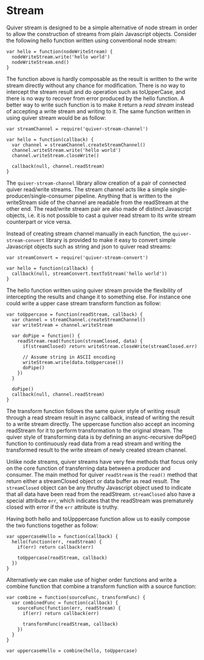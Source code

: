 
Stream
======

Quiver stream is designed to be a simple alternative of node stream in order to allow the construction of streams from plain Javascript objects. Consider the following hello function written using conventional node stream:

    var hello = function(nodeWriteStream) {
      nodeWriteStream.write('hello world')
      nodeWriteStream.end()
    }

The function above is hardly composable as the result is written to the write stream directly without any chance for modification. There is no way to intercept the stream result and do operation such as toUpperCase, and there is no way to recover from error produced by the hello function. A better way to write such function is to make it return a _read stream_ instead of accepting a write stream and writing to it. The same function written in using quiver stream would be as follow:

    var streamChannel = require('quiver-stream-channel')

    var hello = function(callback) {
      var channel = streamChannel.createStreamChannel()
      channel.writeStream.write('hello world')
      channel.writeStream.closeWrite()

      callback(null, channel.readStream)
    }

The `quiver-stream-channel` library allow creation of a pair of connected quiver read/write streams. The stream channel acts like a simple single-producer/single-consumer pipeline. Anything that is written to the writeStream side of the channel are readable from the readStream at the other end. The read/write stream pair are also made of distinct Javascript objects, i.e. it is not possible to cast a quiver read stream to its write stream counterpart or vice versa.

Instead of creating stream channel manually in each function, the `quiver-stream-convert` library is provided to make it easy to convert simple Javascript objects such as string and json to quiver read streams:

    var streamConvert = require('quiver-stream-convert')

    var hello = function(callback) {
      callback(null, streamConvert.textToStream('hello world'))
    }

The hello function written using quiver stream provide the flexibility of intercepting the results and change it to something else. For instance one could write a upper case stream transform function as follow:

    var toUppercase = function(readStream, callback) {
      var channel = streamChannel.createStreamChannel()
      var writeStream = channel.writeStream

      var doPipe = function() {
        readStream.read(function(streamClosed, data) {
          if(streamClosed) return writeStream.closeWrite(streamClosed.err)

          // Assume string in ASCII encoding
          writeStream.write(data.toUppercase())
          doPipe()
        })
      }

      doPipe()
      callback(null, channel.readStream)
    }

The transform function follows the same quiver style of writing result through a read stream result in async callback, instead of writing the result to a write stream directly. The uppercase function also accept an incoming readStream for it to perform transformation to the original stream. The quiver style of transforming data is by defining an async-recursive doPipe() function to continuously read data from a read stream and writing the transformed result to the write stream of newly created stream channel.

Unlike node streams, quiver streams have very few methods that focus only on the core function of transferring data between a producer and consumer. The main method for quiver `readStream` is the `read()` method that return either a streamClosed object or data buffer as read result. The `streamClosed` object can be any thruthy Javascript object used to indicate that all data have been read from the readStream. `streamClosed` also have a special attribute `err`, which indicates that the readStream was prematurely closed with error if the `err` attribute is truthy.

Having both hello and toUpppercase function allow us to easily compose the two functions together as follow:

    var uppercaseHello = function(callback) {
      hello(function(err, readStream) {
        if(err) return callback(err)

        toUppercase(readStream, callback)
      })
    }

Alternatively we can make use of higher order functions and write a combine function that combine a transform function with a source function:

    var combine = function(sourceFunc, transformFunc) {
      var combinedFunc = function(callback) {
        sourceFunc(function(err, readStream) {
          if(err) return callback(err)
          
          transformFunc(readStream, callback)  
        })
      }
    }

    var uppercaseHello = combine(hello, toUppercase)